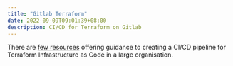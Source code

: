 ```yaml
---
title: "Gitlab Terraform"
date: 2022-09-09T09:01:39+08:00
description: CI/CD for Terraform on Gitlab
---
```


There are [few
resources](https://github.com/hydeenoble/hashitalks-terraform-gitlab) offering
guidance to creating a CI/CD pipeline for Terraform Infrastructure as Code in a
large organisation.
